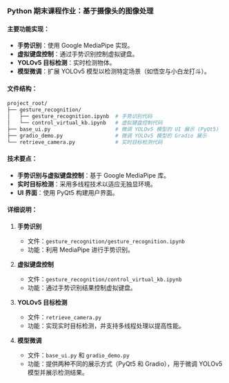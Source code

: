 ### Python 期末课程作业：基于摄像头的图像处理

#### 主要功能实现：

- **手势识别**：使用 Google MediaPipe 实现。
- **虚拟键盘控制**：通过手势识别控制虚拟键盘。
- **YOLOv5 目标检测**：实时检测物体。
- **模型微调**：扩展 YOLOv5 模型以检测特定场景（如悟空与小白龙打斗）。

#### 文件结构：

```bash
project_root/
├── gesture_recognition/
│   ├── gesture_recognition.ipynb  # 手势识别代码
│   └── control_virtual_kb.ipynb   # 虚拟键盘控制代码
├── base_ui.py                     # 微调 YOLOv5 模型的 UI 展示 (PyQt5)
├── gradio_demo.py                 # 微调 YOLOv5 模型的 Gradio 展示
└── retrieve_camera.py             # 实时目标检测代码
```

#### 技术要点：

- **手势识别与虚拟键盘控制**：基于 Google MediaPipe 库。
- **实时目标检测**：采用多线程技术以适应无独显环境。
- **UI 界面**：使用 PyQt5 构建用户界面。

#### 详细说明：

1. **手势识别**

   - 文件：`gesture_recognition/gesture_recognition.ipynb`
   - 功能：利用 MediaPipe 进行手势识别。

2. **虚拟键盘控制**

   - 文件：`gesture_recognition/control_virtual_kb.ipynb`
   - 功能：通过手势识别结果控制虚拟键盘。

3. **YOLOv5 目标检测**

   - 文件：`retrieve_camera.py`
   - 功能：实现实时目标检测，并支持多线程处理以提高性能。

4. **模型微调**
   - 文件：`base_ui.py` 和 `gradio_demo.py`
   - 功能：提供两种不同的展示方式（PyQt5 和 Gradio），用于微调 YOLOv5 模型并展示检测结果。
